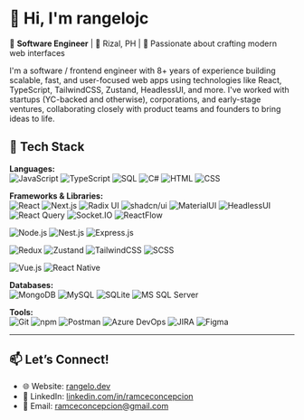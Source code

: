 # 👋 Hi, I'm rangelojc

🎯 **Software Engineer** | 📍 Rizal, PH | 🧠 Passionate about crafting modern web interfaces

I'm a software / frontend engineer with 8+ years of experience building scalable, fast, and user-focused web apps using technologies like React, TypeScript, TailwindCSS, Zustand, HeadlessUI, and more. I've worked with startups (YC-backed and otherwise), corporations, and early-stage ventures, collaborating closely with product teams and founders to bring ideas to life.

## 🧰 Tech Stack

**Languages:**  
![JavaScript](https://img.shields.io/badge/JavaScript-F7DF1E?logo=javascript&logoColor=black&style=flat-square)
![TypeScript](https://img.shields.io/badge/TypeScript-3178C6?logo=typescript&logoColor=white&style=flat-square)
![SQL](https://img.shields.io/badge/SQL-4479A1?logo=sqlite&logoColor=white&style=flat-square)
![C#](https://img.shields.io/badge/C%23-239120?logo=c-sharp&logoColor=white&style=flat-square)
![HTML](https://img.shields.io/badge/HTML5-E34F26?logo=html5&logoColor=white&style=flat-square)
![CSS](https://img.shields.io/badge/CSS3-1572B6?logo=css3&logoColor=white&style=flat-square)

**Frameworks & Libraries:**  
![React](https://img.shields.io/badge/React-61DAFB?logo=react&logoColor=black&style=flat-square)
![Next.js](https://img.shields.io/badge/Next.js-000000?logo=next.js&logoColor=white&style=flat-square)
![Radix UI](https://img.shields.io/badge/Radix_UI-FFFFFF?logo=radix-ui&logoColor=black&style=flat-square)
![shadcn/ui](https://img.shields.io/badge/shadcn--ui-111827?logo=tailwindcss&logoColor=white&style=flat-square)
![MaterialUI](https://img.shields.io/badge/Material--UI-007FFF?logo=mui&logoColor=white&style=flat-square)
![HeadlessUI](https://img.shields.io/badge/HeadlessUI-1E293B?logo=tailwind-css&logoColor=white&style=flat-square)
![React Query](https://img.shields.io/badge/React_Query-FF4154?logo=reactquery&logoColor=white&style=flat-square)
![Socket.IO](https://img.shields.io/badge/Socket.io-010101?logo=socket.io&logoColor=white&style=flat-square)
![ReactFlow](https://img.shields.io/badge/ReactFlow-6A5ACD?style=flat-square&logo=react&logoColor=white)

![Node.js](https://img.shields.io/badge/Node.js-339933?logo=node.js&logoColor=white&style=flat-square)
![Nest.js](https://img.shields.io/badge/Nest.js-E0234E?logo=nestjs&logoColor=white&style=flat-square)
![Express.js](https://img.shields.io/badge/Express.js-000000?logo=express&logoColor=white&style=flat-square)

![Redux](https://img.shields.io/badge/Redux-764ABC?logo=redux&logoColor=white&style=flat-square)
![Zustand](https://img.shields.io/badge/Zustand-000000?logo=zotero&logoColor=white&style=flat-square)
![TailwindCSS](https://img.shields.io/badge/TailwindCSS-38B2AC?logo=tailwind-css&logoColor=white&style=flat-square)
![SCSS](https://img.shields.io/badge/SCSS-CC6699?logo=sass&logoColor=white&style=flat-square)

![Vue.js](https://img.shields.io/badge/Vue.js-4FC08D?logo=vue.js&logoColor=white&style=flat-square)
![React Native](https://img.shields.io/badge/React_Native-20232A?logo=react&logoColor=61DAFB&style=flat-square)

**Databases:**  
![MongoDB](https://img.shields.io/badge/MongoDB-47A248?logo=mongodb&logoColor=white&style=flat-square)
![MySQL](https://img.shields.io/badge/MySQL-4479A1?logo=mysql&logoColor=white&style=flat-square)
![SQLite](https://img.shields.io/badge/SQLite-003B57?logo=sqlite&logoColor=white&style=flat-square)
![MS SQL Server](https://img.shields.io/badge/MS_SQL_Server-CC2927?logo=microsoftsqlserver&logoColor=white&style=flat-square)

**Tools:**  
![Git](https://img.shields.io/badge/Git-F05032?logo=git&logoColor=white&style=flat-square)
![npm](https://img.shields.io/badge/npm-CB3837?logo=npm&logoColor=white&style=flat-square)
![Postman](https://img.shields.io/badge/Postman-FF6C37?logo=postman&logoColor=white&style=flat-square)
![Azure DevOps](https://img.shields.io/badge/Azure_DevOps-0078D7?logo=azuredevops&logoColor=white&style=flat-square)
![JIRA](https://img.shields.io/badge/JIRA-0052CC?logo=jira&logoColor=white&style=flat-square)
![Figma](https://img.shields.io/badge/Figma-F24E1E?logo=figma&logoColor=white&style=flat-square)


---

## 📫 Let’s Connect!

- 🌐 Website: [rangelo.dev](https://rangelo.dev)
- 💼 LinkedIn: [linkedin.com/in/ramceconcepcion](https://www.linkedin.com/in/ramceconcepcion)
- 📧 Email: [ramceconcepcion@gmail.com](mailto:ramceconcepcion@gmail.com)
